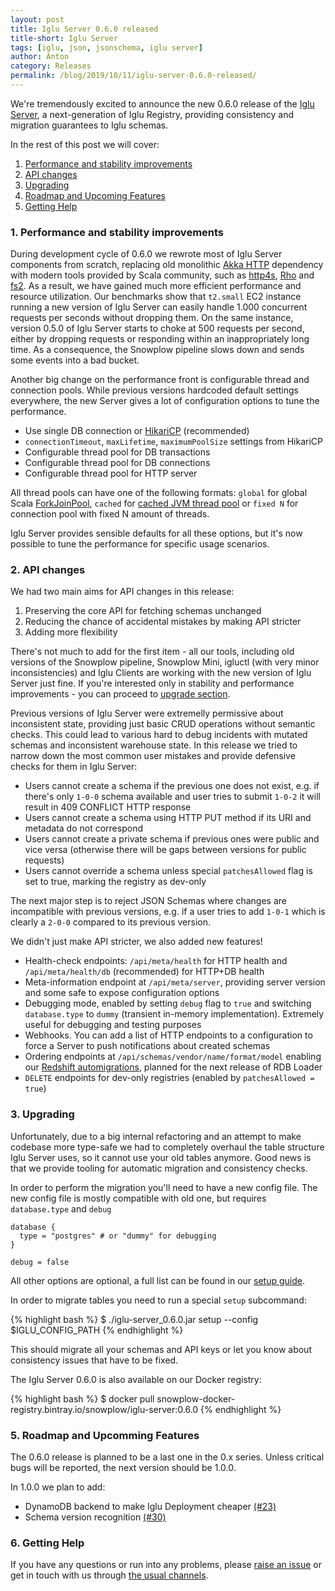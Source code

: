 ```yaml
---
layout: post
title: Iglu Server 0.6.0 released
title-short: Iglu Server
tags: [iglu, json, jsonschema, iglu server]
author: Anton
category: Releases
permalink: /blog/2019/10/11/iglu-server-0.6.0-released/
---
```


We're tremendously excited to announce the new 0.6.0 release of the [Iglu Server][iglu-server], a next-generation of Iglu Registry, providing consistency and migration guarantees to Iglu schemas.

In the rest of this post we will cover:

1. [Performance and stability improvements](#performance)
2. [API changes](#api-changes)
3. [Upgrading](#upgrading)
4. [Roadmap and Upcoming Features](#roadmap)
5. [Getting Help](#help)

<!--more-->

<h3 id="performance">1. Performance and stability improvements</h3>

During development cycle of 0.6.0 we rewrote most of Iglu Server components from scratch, replacing old monolithic [Akka HTTP][akka-http] dependency with modern tools provided by Scala community, such as [http4s][http4s], [Rho][rho] and [fs2][fs2].
As a result, we have gained much more efficient performance and resource utilization.
Our benchmarks show that `t2.small` EC2 instance running a new version of Iglu Server can easily handle 1.000 concurrent requests per seconds without dropping them.
On the same instance, version 0.5.0 of Iglu Server starts to choke at 500 requests per second, either by dropping requests or responding within an inappropriately long time. As a consequence, the Snowplow pipeline slows down and sends some events into a bad bucket.

Another big change on the performance front is configurable thread and connection pools.
While previous versions hardcoded default settings everywhere, the new Server gives a lot of configuration options to tune the performance.

* Use single DB connection or [HikariCP][hikaricp] (recommended)
* `connectionTimeout`, `maxLifetime`, `maximumPoolSize` settings from HikariCP
* Configurable thread pool for DB transactions
* Configurable thread pool for DB connections
* Configurable thread pool for HTTP server

All thread pools can have one of the following formats: `global` for global Scala [ForkJoinPool][fork-join-pool], `cached` for [cached JVM thread pool][cached-thread-pool] or `fixed N` for connection pool with fixed N amount of threads.

Iglu Server provides sensible defaults for all these options, but it's now possible to tune the performance for specific usage scenarios.

<h3 id="api-changes">2. API changes</h3>

We had two main aims for API changes in this release:

1. Preserving the core API for fetching schemas unchanged
2. Reducing the chance of accidental mistakes by making API stricter
3. Adding more flexibility

There's not much to add for the first item - all our tools, including old versions of the Snowplow pipeline, Snowplow Mini, igluctl (with very minor inconsistencies) and Iglu Clients are working with the new version of Iglu Server just fine.
If you're interested only in stability and performance improvements - you can proceed to [upgrade section](#upgrading).

Previous versions of Iglu Server were extremelly permissive about inconsistent state, providing just basic CRUD operations without semantic checks.
This could lead to various hard to debug incidents with mutated schemas and inconsistent warehouse state.
In this release we tried to narrow down the most common user mistakes and provide defensive checks for them in Iglu Server:

* Users cannot create a schema if the previous one does not exist, e.g. if there's only `1-0-0` schema available and user tries to submit `1-0-2` it will result in 409 CONFLICT HTTP response
* Users cannot create a schema using HTTP PUT method if its URI and metadata do not correspond
* Users cannot create a private schema if previous ones were public and vice versa (otherwise there will be gaps between versions for public requests)
* Users cannot override a schema unless special `patchesAllowed` flag is set to true, marking the registry as dev-only

The next major step is to reject JSON Schemas where changes are incompatible with previous versions, e.g. if a user tries to add `1-0-1` which is clearly a `2-0-0` compared to its previous version.

We didn't just make API stricter, we also added new features!

* Health-check endpoints: `/api/meta/health` for HTTP health and `/api/meta/health/db` (recommended) for HTTP+DB health
* Meta-information endpoint at `/api/meta/server`, providing server version and some safe to expose configuration options
* Debugging mode, enabled by setting `debug` flag to `true` and switching `database.type` to `dummy` (transient in-memory implementation). Extremely useful for debugging and testing purposes
* Webhooks. You can add a list of HTTP endpoints to a configuration to force a Server to push notifications about created schemas
* Ordering endpoints at `/api/schemas/vendor/name/format/model` enabling our [Redshift automigrations][automigrations-rfc], planned for the next release of RDB Loader
* `DELETE` endpoints for dev-only registries (enabled by `patchesAllowed = true`)

<h3 id="upgrading">3. Upgrading</h3>

Unfortunately, due to a big internal refactoring and an attempt to make codebase more type-safe we had to completely overhaul the table structure Iglu Server uses, so it cannot use your old tables anymore.
Good news is that we provide tooling for automatic migration and consistency checks.

In order to perform the migration you'll need to have a new config file.
The new config file is mostly compatible with old one, but requires `database.type` and `debug`

```
database {
  type = "postgres" # or "dummy" for debugging
}

debug = false
```

All other options are optional, a full list can be found in our [setup guide][setup-guide].

In order to migrate tables you need to run a special `setup` subcommand:

{% highlight bash %}
$ ./iglu-server_0.6.0.jar setup --config $IGLU_CONFIG_PATH
{% endhighlight %}

This should migrate all your schemas and API keys or let you know about consistency issues that have to be fixed.

The Iglu Server 0.6.0 is also available on our Docker registry:

{% highlight bash %}
$ docker pull snowplow-docker-registry.bintray.io/snowplow/iglu-server:0.6.0
{% endhighlight %}

<h3 id="roadmap">5. Roadmap and Upcomming Features</h3>

The 0.6.0 release is planned to be a last one in the 0.x series. Unless critical bugs will be reported, the next version should be 1.0.0.

In 1.0.0 we plan to add:

* DynamoDB backend to make Iglu Deployment cheaper [(#23)][issue-23]
* Schema version recognition [(#30)][issue-30]

<h3 id="help">6. Getting Help</h3>

If you have any questions or run into any problems, please [raise an issue][issues] or get in touch with us through [the usual channels][talk-to-us].

[iglu-server]: https://github.com/snowplow-incubator/iglu-server

[akka-http]: https://doc.akka.io/docs/akka-http/current/index.html
[http4s]: https://github.com/http4s/http4s
[rho]: https://github.com/http4s/rho
[fs2]: https://fs2.io/
[hikaricp]: https://github.com/brettwooldridge/HikariCP
[fork-join-pool]: https://docs.oracle.com/javase/8/docs/api/java/util/concurrent/ForkJoinPool.html
[cached-thread-pool]: https://docs.oracle.com/javase/8/docs/api/java/util/concurrent/Executors.html#newCachedThreadPool--

[automigrations-rfc]: https://discourse.snowplowanalytics.com/t/redshift-automatic-table-migrations-rfc/2555

[setup-guide]: https://github.com/snowplow/iglu/wiki/Setting-up-an-Iglu-Server

[issue-23]: https://github.com/snowplow-incubator/iglu-server/issues/23
[issue-30]: https://github.com/snowplow-incubator/iglu-server/issues/30

[issues]: https://github.com/snowplow/snowplow-incubator/iglu-server/issues
[talk-to-us]: https://github.com/snowplow/snowplow/wiki/Talk-to-us

